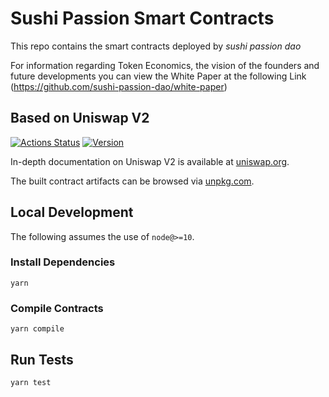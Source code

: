 # Sushi Passion Smart Contracts
This repo contains the smart contracts deployed by *sushi passion dao*

For information regarding Token Economics, the vision of the founders and future developments you can view the White Paper at the following Link
 (https://github.com/sushi-passion-dao/white-paper)

## Based on Uniswap V2

[![Actions Status](https://github.com/Uniswap/uniswap-v2-core/workflows/CI/badge.svg)](https://github.com/Uniswap/uniswap-v2-core/actions)
[![Version](https://img.shields.io/npm/v/@uniswap/v2-core)](https://www.npmjs.com/package/@uniswap/v2-core)

In-depth documentation on Uniswap V2 is available at [uniswap.org](https://uniswap.org/docs).

The built contract artifacts can be browsed via [unpkg.com](https://unpkg.com/browse/@uniswap/v2-core@latest/).

## Local Development

The following assumes the use of `node@>=10`.

### Install Dependencies

`yarn`

### Compile Contracts

`yarn compile`

## Run Tests

`yarn test`
